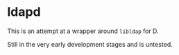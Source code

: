 ldapd
=====

This is an attempt at a wrapper around ``libldap`` for D.

Still in the very early development stages and is untested.

